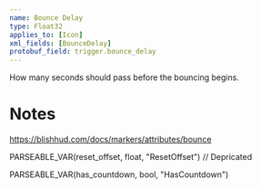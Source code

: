 ```yaml
---
name: Bounce Delay
type: Float32
applies_to: [Icon]
xml_fields: [BounceDelay]
protobuf_field: trigger.bounce_delay
---
```

How many seconds should pass before the bouncing begins.

Notes
=====

https://blishhud.com/docs/markers/attributes/bounce






PARSEABLE_VAR(reset_offset, float, "ResetOffset") // Depricated

PARSEABLE_VAR(has_countdown, bool, "HasCountdown")